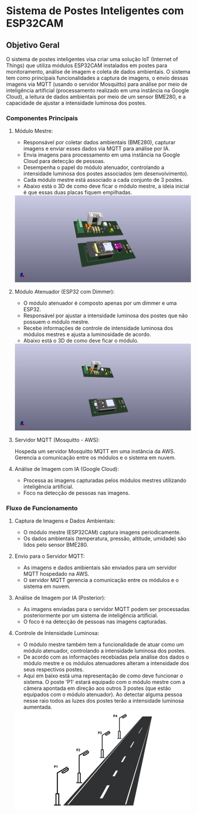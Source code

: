 # Sistema de Postes Inteligentes com ESP32CAM

## Objetivo Geral

O sistema de postes inteligentes visa criar uma solução IoT (Internet of Things) que utiliza módulos ESP32CAM instalados em postes para monitoramento, análise de imagem e coleta de dados ambientais. O sistema tem como principais funcionalidades a captura de imagens, o envio dessas imagens via MQTT (usando o servidor Mosquitto) para análise por meio de inteligência artificial (processamento realizado em uma instância na Google Cloud), a leitura de dados ambientais por meio de um sensor BME280, e a capacidade de ajustar a intensidade luminosa dos postes.

### Componentes Principais

1. Módulo Mestre:

    * Responsável por coletar dados ambientais (BME280), capturar imagens e enviar esses dados via MQTT para análise por IA.
    * Envia imagens para processamento em uma instância na Google Cloud para detecção de pessoas.
    * Desempenha o papel do módulo atenuador, controlando a intensidade luminosa dos postes associados (em desenvolvimento).
    * Cada módulo mestre está associado a cada conjunto de 3 postes.
    * Abaixo está o 3D de como deve ficar o módulo mestre, a ideia inicial é que essas duas placas fiquem empilhadas.

    <img src = "Imagens/modulo_mestre(completo).png">

2. Módulo Atenuador (ESP32 com Dimmer):

    * O módulo atenuador é composto apenas por um dimmer e uma ESP32.
    * Responsável por ajustar a intensidade luminosa dos postes que não possuem o módulo mestre.
    * Recebe informações de controle de intensidade luminosa dos módulos mestres e ajusta a luminosidade de acordo.
    * Abaixo está o 3D de como deve ficar o módulo.

    <img src = "Imagens/modulo_atenuador.png">

3. Servidor MQTT (Mosquitto - AWS):

    Hospeda um servidor Mosquitto MQTT em uma instância da AWS.
    Gerencia a comunicação entre os módulos e o sistema em nuvem.

4. Análise de Imagem com IA (Google Cloud):

    * Processa as imagens capturadas pelos módulos mestres utilizando inteligência artificial.
    * Foco na detecção de pessoas nas imagens.

### Fluxo de Funcionamento

1. Captura de Imagens e Dados Ambientais:

    * O módulo mestre (ESP32CAM) captura imagens periodicamente.
    * Os dados ambientais (temperatura, pressão, altitude, umidade) são lidos pelo sensor BME280.

2. Envio para o Servidor MQTT:

    * As imagens e dados ambientais são enviados para um servidor MQTT hospedado na AWS.
    * O servidor MQTT gerencia a comunicação entre os módulos e o sistema em nuvem.

3. Análise de Imagem por IA (Posterior):

    * As imagens enviadas para o servidor MQTT podem ser processadas posteriormente por um sistema de inteligência artificial.
    * O foco é na detecção de pessoas nas imagens capturadas.

4. Controle de Intensidade Luminosa:

    * O módulo mestre também tem a funcionalidade de atuar como um módulo atenuador, controlando a intensidade luminosa dos postes.
    * De acordo com as informações recebiadas pela análise dos dados o módulo mestre e os módulos atenuadores alteram a intensidade dos seus respectivos postes.
    * Aqui em baixo está uma representação de como deve funcionar o sistema. O poste 'P1' estará equipado com o módulo mestre com a câmera apontada em direção aos outros 3 postes (que estão equipados com o módulo atenuador). Ao detectar alguma pessoa nesse raio todos as luzes dos postes terão a intensidade luminosa aumentada.

    <img src = "Imagens/simulação1.png">
